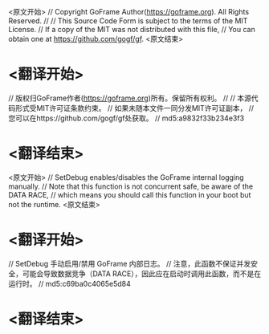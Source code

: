 
<原文开始>
// Copyright GoFrame Author(https://goframe.org). All Rights Reserved.
//
// This Source Code Form is subject to the terms of the MIT License.
// If a copy of the MIT was not distributed with this file,
// You can obtain one at https://github.com/gogf/gf.
<原文结束>

# <翻译开始>
// 版权归GoFrame作者(https://goframe.org)所有。保留所有权利。
//
// 本源代码形式受MIT许可证条款约束。
// 如果未随本文件一同分发MIT许可证副本，
// 您可以在https://github.com/gogf/gf处获取。
// md5:a9832f33b234e3f3
# <翻译结束>


<原文开始>
// SetDebug enables/disables the GoFrame internal logging manually.
// Note that this function is not concurrent safe, be aware of the DATA RACE,
// which means you should call this function in your boot but not the runtime.
<原文结束>

# <翻译开始>
// SetDebug 手动启用/禁用 GoFrame 内部日志。
// 注意，此函数不保证并发安全，可能会导致数据竞争（DATA RACE），因此应在启动时调用此函数，而不是在运行时。
// md5:c69ba0c4065e5d84
# <翻译结束>

